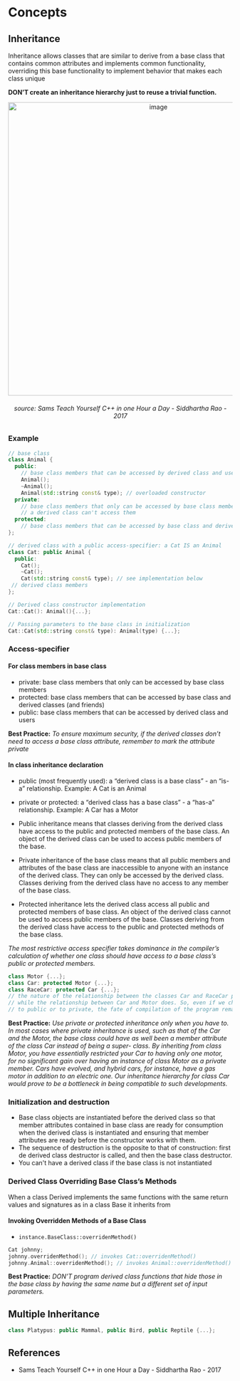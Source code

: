 # Concepts

## Inheritance

Inheritance allows classes that are similar to derive from a base class that contains common attributes and implements common functionality, overriding this base functionality to implement behavior that makes each class unique

**DON’T create an inheritance hierarchy just to reuse a trivial function.**

<div align="center">
  <img width="659" alt="image" src="https://user-images.githubusercontent.com/75377067/232261245-9df0aa40-8b99-41f6-b51c-07059fc64d89.png">
  <h6>source: Sams Teach Yourself C++ in one Hour a Day - Siddhartha Rao - 2017</h6>
</div>

### Example

```c++
// base class
class Animal {
  public:
    // base class members that can be accessed by derived class and user
    Animal();
    ~Animal();
    Animal(std::string const& type); // overloaded constructor
  private:
    // base class members that only can be accessed by base class members
    // a derived class can't access them
  protected:
    // base class members that can be accessed by base class and derived classes (and friends)
};

// derived class with a public access-specifier: a Cat IS an Animal
class Cat: public Animal {
  public:
    Cat();
    ~Cat();
    Cat(std::string const& type); // see implementation below
 // derived class members
};

// Derived class constructor implementation
Cat::Cat(): Animal(){...};

// Passing parameters to the base class in initialization
Cat::Cat(std::string const& type): Animal(type) {...};
```

### Access-specifier
#### For class members in base class
- private: base class members that only can be accessed by base class members
- protected: base class members that can be accessed by base class and derived classes (and friends)
- public: base class members that can be accessed by derived class and users

**Best Practice:** *To ensure maximum security, if the derived classes don’t need to access a base class attribute, remember to mark the attribute private*

#### In class inheritance declaration
- public (most frequently used): a “derived class is a base class” - an “is-a” relationship. Example: A Cat is an Animal
- private or protected: a “derived class has a base class” - a “has-a” relationship. Example: A Car has a Motor

- Public inheritance means that classes deriving from the derived class have access to the public and protected members of the base class. An object of the derived class can be used to access public members of the base.

- Private inheritance of the base class means that all public members and attributes of the base class are inaccessible to anyone with an instance of the derived class. They can only be accessed by the derived class. Classes deriving from the derived class have no access to any member of the base class.

- Protected inheritance lets the derived class access all public and protected members of base class. An object of the derived class cannot be used to access public members of the base. Classes deriving from the derived class have access to the public and protected methods of the base class.

*The most restrictive access specifier takes dominance in the compiler’s calculation of whether one class should have access to a base class’s public or protected members.*

```c++
class Motor {...};
class Car: protected Motor {...};
class RaceCar: protected Car {...};
// the nature of the relationship between the classes Car and RaceCar plays no role in access to base Motor, 
// while the relationship between Car and Motor does. So, even if we change protected in 'class RaceCar: protected Car' 
// to public or to private, the fate of compilation of the program remains unchanged
```

**Best Practice:** *Use private or protected inheritance only when you have to. In most cases where private inheritance is used, such as that of the Car and the Motor, the base class could have as well been a member attribute of the class Car instead of being a super- class. By inheriting from class Motor, you have essentially restricted your Car to having only one motor, for no significant gain over having an instance of class Motor as a private member.
Cars have evolved, and hybrid cars, for instance, have a gas motor in addition to an electric one. Our inheritance hierarchy for class Car would prove to be a bottleneck in being compatible to such developments.*

### Initialization and destruction
- Base class objects are instantiated before the derived class so that member attributes contained in base class are ready for consumption when the derived class is instantiated and ensuring that member attributes are ready before the constructor works with them.
- The sequence of destruction is the opposite to that of construction: first de derived class destructor is called, and then the base class destructor.
- You can't have a derived class if the base class is not instantiated

### Derived Class Overriding Base Class’s Methods
When a class Derived implements the same functions with the same return values and signatures as in a class Base it inherits from

#### Invoking Overridden Methods of a Base Class
- `instance.BaseClass::overridenMethod()`

```c++
Cat johnny;
johnny.overridenMethod(); // invokes Cat::overridenMethod()
johnny.Animal::overridenMethod(); // invokes Animal::overridenMethod() using instance of Cat
```

**Best Practice:** *DON’T program derived class functions that hide those in the base class by having the same name but a different set of input parameters.*

## Multiple Inheritance

```c++
class Platypus: public Mammal, public Bird, public Reptile {...};
```

## References
- Sams Teach Yourself C++ in one Hour a Day - Siddhartha Rao - 2017
